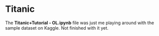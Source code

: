 # Titanic

The **Titanic+Tutorial - OL.ipynb** file was just me playing around with the sample dataset on Kaggle. Not finished with it yet. 
